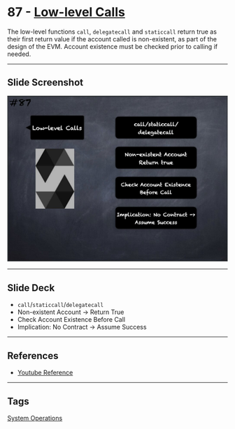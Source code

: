 # 87 - [Low-level Calls](Low-level%20Calls.md)
The low-level functions `call`, `delegatecall` and `staticcall` return true as their first return value if the account called is non-existent, as part of the design of the EVM. Account existence must be checked prior to calling if needed.

___
## Slide Screenshot
![087.jpg](../../images/2.%20Solidity%20101/087.jpg)
___
## Slide Deck
- `call`/`staticcall`/`delegatecall`
- Non-existent Account -> Return True
- Check Account Existence Before Call
- Implication: No Contract -> Assume Success
___
## References
- [Youtube Reference](https://youtu.be/_oN7XuyhoZA?t=598)
___
## Tags
[System Operations](../1.%20Ethereum101/System%20Operations.md)



